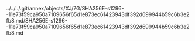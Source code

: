 ../../../.git/annex/objects/XJ/7G/SHA256E-s1296--11e73f59ca950a7109656f65d1e873ec61423943df392d699944b59c6b3e2fb8.md/SHA256E-s1296--11e73f59ca950a7109656f65d1e873ec61423943df392d699944b59c6b3e2fb8.md